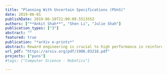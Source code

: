 ```yaml
---
title: "Planning With Uncertain Specifications (PUnS)"
date: 2019-06-01
publishDate: 2019-06-10T21:00:09.551355Z
authors: ["**Ankit Shah**", "Shen Li", "Julie Shah"]
publication_types: ["3"]
abstract: ""
featured: true
publication: "*arXiv e-prints*"
abstract: Reward engineering is crucial to high performance in reinforcement learning systems. Prior research into reward design has largely focused on Markovian functions representing the reward. While there has been research into expressing non-Markovian rewards as linear temporal logic (LTL) formulas, this has been limited to a single formula serving as the task specification. However, in many real-world applications, task specifications can only be expressed as a belief over LTL formulas. In this paper, we introduce planning with uncertain specifications (PUnS), a novel formulation that addresses the challenge posed by non-Markovian specifications expressed as beliefs over LTL formulas. We present four criteria that capture the semantics of satisfying a belief over specifications for different applications, and analyze the implications of these criteria within a synthetic domain. We demonstrate the existence of an equivalent markov decision process (MDP) for any instance of PUnS. Finally, we demonstrate our approach on the real-world task of setting a dinner table automatically with a robot that inferred task specifications from human demonstrations.
url_pdf: "https://arxiv.org/pdf/1906.03218.pdf"
projects: ["puns"]
#tags: ["Computer Science - Robotics"]

---
```

